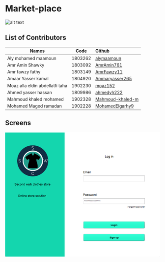 # Market-place

![alt text](https://github.com/AmrAmin761/Market-place/blob/main/Cover.gif)

## List of Contributors
| Names    |      Code     |    Github  |
|----------|:-------------:|:-------------|
| Aly mohamed maamoun |  1803262 | [alymaamoun](https://github.com/alymaamoun)     |
| Amr Amin Shawky |   1803092  | [AmrAmin761](https://github.com/AmrAmin761)   |
| Amr fawzy fathy  | 1803149 | [AmrFawzy11](https://github.com/AmrFawzy11) |
| Amaar Yasser kamal |  1804920 | [Ammaryasser265](https://github.com/Ammaryasser265)     |
| Moaz alla eldin abdellatfi taha |   1902230  | [moaz152](https://github.com/moaz152)   |
| Ahmed yasser hassan  | 1809986 | [ahmedyh222](https://github.com/ahmedyh222) |
| Mahmoud khaled mohamed |  1902328 | [Mahmoud-khaled-m](https://github.com/Mahmoud-khaled-m)     |
| Mohamed Maged ramadan |   1902228  | [MohamedElgarhy9](https://github.com/MohamedElgarhy9)   |


## Screens

![alt text](https://github.com/AmrAmin761/Market-place/blob/main/Screens/Screen1.png)
